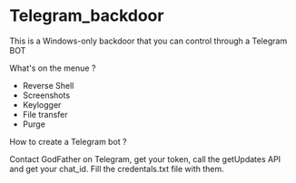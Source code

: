 # Telegram_backdoor

This is a Windows-only backdoor that you can control through a Telegram BOT


What's on the menue ? 
- Reverse Shell
- Screenshots
- Keylogger
- File transfer
- Purge

How to create a Telegram bot ? 

Contact GodFather on Telegram, get your token, call the getUpdates API and get your chat_id. Fill the credentals.txt file with them.
